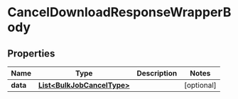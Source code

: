

# CancelDownloadResponseWrapperBody


## Properties

Name | Type | Description | Notes
------------ | ------------- | ------------- | -------------
**data** | [**List&lt;BulkJobCancelType&gt;**](BulkJobCancelType.md) |  |  [optional]



